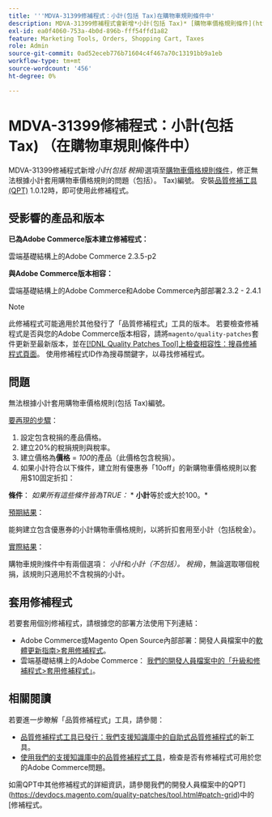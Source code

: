```yaml
---
title: '''MDVA-31399修補程式：小計(包括 Tax)在購物車規則條件中'
description: MDVA-31399修補程式會新增*小計(包括 Tax)* [購物車價格規則條件](https://docs.magento.com/user-guide/v2.3/marketing/price-rules-cart-create.html#step-2-describe-the-conditions)的選項，修正無法根據小計套用購物車價格規則的問題（包括）。 Tax)編號。 安裝[Quality Patches Tool (QPT)](/help/announcements/adobe-commerce-announcements/magento-quality-patches-released-new-tool-to-self-serve-quality-patches.md) 1.0.12後，即可使用此修補程式。
exl-id: ea0f4060-753a-4b0d-896b-fff54ffd1a82
feature: Marketing Tools, Orders, Shopping Cart, Taxes
role: Admin
source-git-commit: 0ad52eceb776b71604c4f467a70c13191bb9a1eb
workflow-type: tm+mt
source-wordcount: '456'
ht-degree: 0%

---
```


# MDVA-31399修補程式：小計(包括 Tax) （在購物車規則條件中）

MDVA-31399修補程式新增&#x200B;*小計(包括 稅捐)*&#x200B;選項至[購物車價格規則條件](https://docs.magento.com/user-guide/v2.3/marketing/price-rules-cart-create.html#step-2-describe-the-conditions)，修正無法根據小計套用購物車價格規則的問題（包括）。 Tax)編號。 安裝[品質修補工具(QPT)](/help/announcements/adobe-commerce-announcements/magento-quality-patches-released-new-tool-to-self-serve-quality-patches.md) 1.0.12時，即可使用此修補程式。

## 受影響的產品和版本

**已為Adobe Commerce版本建立修補程式：**

雲端基礎結構上的Adobe Commerce 2.3.5-p2

**與Adobe Commerce版本相容：**

雲端基礎結構上的Adobe Commerce和Adobe Commerce內部部署2.3.2 - 2.4.1

>[!NOTE]
>
>此修補程式可能適用於其他發行了「品質修補程式」工具的版本。 若要檢查修補程式是否與您的Adobe Commerce版本相容，請將`magento/quality-patches`套件更新至最新版本，並在[[!DNL Quality Patches Tool]上檢查相容性：搜尋修補程式頁面](https://devdocs.magento.com/quality-patches/tool.html#patch-grid)。 使用修補程式ID作為搜尋關鍵字，以尋找修補程式。

## 問題

無法根據小計套用購物車價格規則(包括 Tax)編號。

<u>要再現的步驟</u>：

1. 設定包含稅捐的產品價格。
1. 建立20%的稅捐規則與稅率。
1. 建立價格為&#x200B;**價格** = *100*&#x200B;的產品（此價格包含稅捐）。
1. 如果小計符合以下條件，建立附有優惠券「10off」的新購物車價格規則以套用$10固定折扣：

**條件**： *如果所有這些條件皆為TRUE：*        * **小計**&#x200B;等於或大於100。*

<u>預期結果</u>：

能夠建立包含優惠券的小計購物車價格規則，以將折扣套用至小計（包括稅金）。

<u>實際結果</u>：

購物車規則條件中有兩個選項： *小計*&#x200B;和&#x200B;*小計（不包括）。 稅捐)*，無論選取哪個稅捐，該規則只適用於不含稅捐的小計。

## 套用修補程式

若要套用個別修補程式，請根據您的部署方法使用下列連結：

* Adobe Commerce或Magento Open Source內部部署：開發人員檔案中的[軟體更新指南>套用修補程式](https://devdocs.magento.com/guides/v2.4/comp-mgr/patching/mqp.html)。
* 雲端基礎結構上的Adobe Commerce： [我們的開發人員檔案中的「升級和修補程式>套用修補程式」](https://devdocs.magento.com/cloud/project/project-patch.html)。

## 相關閱讀

若要進一步瞭解「品質修補程式」工具，請參閱：

* [品質修補程式工具已發行：我們支援知識庫中的自助式品質修補程式](/help/announcements/adobe-commerce-announcements/magento-quality-patches-released-new-tool-to-self-serve-quality-patches.md)的新工具。
* [使用我們的支援知識庫中的品質修補程式工具](/help/support-tools/patches-available-in-qpt-tool/check-patch-for-magento-issue-with-magento-quality-patches.md)，檢查是否有修補程式可用於您的Adobe Commerce問題。

如需QPT中其他修補程式的詳細資訊，請參閱我們的開發人員檔案中的QPT](https://devdocs.magento.com/quality-patches/tool.html#patch-grid)中的[修補程式。
